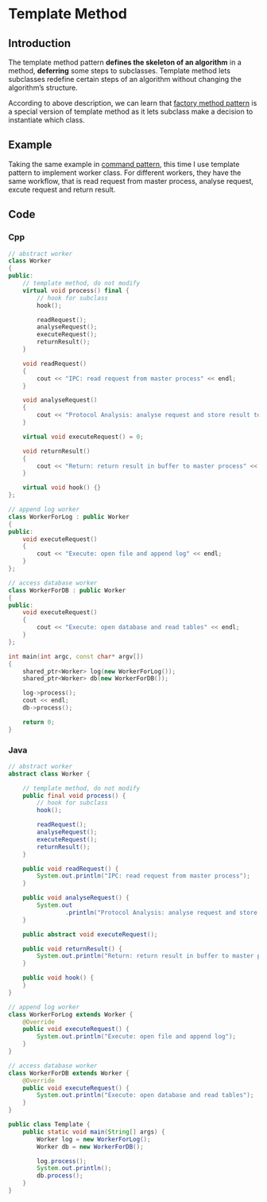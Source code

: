 # Template Method

## Introduction

The template method pattern **defines the skeleton of an algorithm** in a method, **deferring** some steps to subclasses. Template method lets subclasses redefine certain steps of an algorithm without changing the algorithm’s structure.

According to above description, we can learn that [factory method pattern](http://blog.wjin.org/posts/factory.html) is a special version of template method as it lets subclass make a decision to instantiate which class.

## Example

Taking the same example in [command pattern](http://blog.wjin.org/posts/command.html), this time I use template pattern to implement worker class. For different workers, they have the same workflow, that is read request from master process, analyse request, excute request and return result.

## Code

### Cpp

```cpp
// abstract worker
class Worker
{
public:
    // template method, do not modify
    virtual void process() final {
        // hook for subclass
        hook();

        readRequest();
        analyseRequest();
        executeRequest();
        returnResult();
    }

    void readRequest()
    {
        cout << "IPC: read request from master process" << endl;
    }

    void analyseRequest()
    {
        cout << "Protocol Analysis: analyse request and store result to handle" << endl;
    }

    virtual void executeRequest() = 0;

    void returnResult()
    {
        cout << "Return: return result in buffer to master process" << endl;
    }

    virtual void hook() {}
};

// append log worker
class WorkerForLog : public Worker
{
public:
    void executeRequest()
    {
        cout << "Execute: open file and append log" << endl;
    }
};

// access database worker
class WorkerForDB : public Worker
{
public:
    void executeRequest()
    {
        cout << "Execute: open database and read tables" << endl;
    }
};

int main(int argc, const char* argv[])
{
    shared_ptr<Worker> log(new WorkerForLog());
    shared_ptr<Worker> db(new WorkerForDB());

    log->process();
    cout << endl;
    db->process();

    return 0;
}
```

### Java

```java
// abstract worker
abstract class Worker {

	// template method, do not modify
	public final void process() {
		// hook for subclass
		hook();

		readRequest();
		analyseRequest();
		executeRequest();
		returnResult();
	}

	public void readRequest() {
		System.out.println("IPC: read request from master process");
	}

	public void analyseRequest() {
		System.out
				.println("Protocol Analysis: analyse request and store result to handle");
	}

	public abstract void executeRequest();

	public void returnResult() {
		System.out.println("Return: return result in buffer to master process");
	}

	public void hook() {
	}
}

// append log worker
class WorkerForLog extends Worker {
	@Override
	public void executeRequest() {
		System.out.println("Execute: open file and append log");
	}
}

// access database worker
class WorkerForDB extends Worker {
	@Override
	public void executeRequest() {
		System.out.println("Execute: open database and read tables");
	}
}

public class Template {
	public static void main(String[] args) {
		Worker log = new WorkerForLog();
		Worker db = new WorkerForDB();

		log.process();
		System.out.println();
		db.process();
	}
}
```